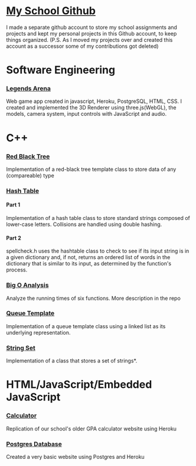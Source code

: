 # [My School Github](https://github.com/bisqqSchool)
I made a separate github account to store my school assignments and projects and kept my personal projects in this Github account, to keep things organized. (P.S. As I moved my projects over and created this account as a successor some of my contributions got deleted)

# Software Engineering
### [Legends Arena](https://github.com/TheGamez/Legends-Arena)
Web game app created in javascript, Heroku, PostgreSQL, HTML, CSS. I created and implemented the 3D Renderer using three.js(WebGL), the models, camera system, input controls with JavaScript and audio.

# C++ 

### [Red Black Tree](https://github.com/bisqqSchool/Red-Black-Tree)
Implementation of a red-black tree template class to store data of any (compareable) type

### [Hash Table](https://github.com/bisqqSchool/Hash-Table)

#### Part 1
Implementation of a hash table class to store standard strings composed of lower-case letters. Collisions are handled using double hashing.

#### Part 2
spellcheck.h uses the hashtable class to check to see if its input string is in a given dictionary and, if not, returns an ordered list of words in the dictionary that is similar to its input, as determined by the function's process.

### [Big O Analysis](https://github.com/bisqqSchool/Big-O-Analysis)
Analyze the running times of six functions. More description in the repo

### [Queue Template](https://github.com/bisqqSchool/Queue-Template)
Implementation of a queue template class using a linked list as its underlying representation.

### [String Set](https://github.com/bisqqSchool/StringSet)
Implementation of a class that stores a set of strings*.

# HTML/JavaScript/Embedded JavaScript

### [Calculator](https://github.com/bisqqSchool/CMPT276-Assignment-1)
Replication of our school's older GPA calculator website using Heroku

### [Postgres Database](https://github.com/bisqqSchool/CMPT276-Assignment-2)
Created a very basic website using Postgres and Heroku
